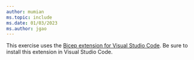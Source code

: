 ```yaml
---
author: mumian
ms.topic: include
ms.date: 01/03/2023
ms.author: jgao
---
```


This exercise uses the [Bicep extension for Visual Studio Code](https://marketplace.visualstudio.com/items?itemName=ms-azuretools.vscode-bicep). Be sure to install this extension in Visual Studio Code.
